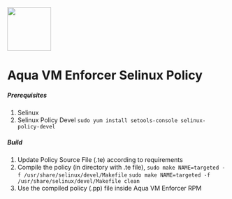 
<img src="https://avatars3.githubusercontent.com/u/12783832?s=200&v=4" height="100" width="100" />

# Aqua VM Enforcer Selinux Policy


##### Prerequisites
1) Selinux
2) Selinux Policy Devel 
    `sudo yum install setools-console selinux-policy-devel`

##### Build
1) Update Policy Source File (.te) according to requirements
2) Compile the policy (in directory with .te file),
    `sudo make NAME=targeted -f /usr/share/selinux/devel/Makefile` 
    `sudo make NAME=targeted -f /usr/share/selinux/devel/Makefile clean`
3) Use the compiled policy (.pp) file inside Aqua VM Enforcer RPM 
